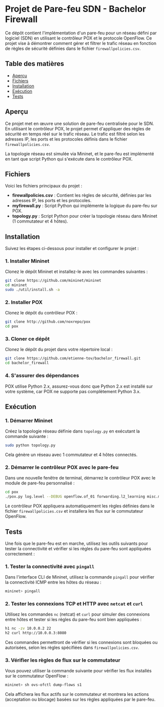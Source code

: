 # Projet de Pare-feu SDN - Bachelor Firewall

Ce dépôt contient l'implémentation d'un pare-feu pour un réseau défini par logiciel (SDN) en utilisant le contrôleur POX et le protocole OpenFlow. Ce projet vise à démontrer comment gérer et filtrer le trafic réseau en fonction de règles de sécurité définies dans le fichier `firewallpolicies.csv`.

## Table des matières

- [Aperçu](#aperçu)
- [Fichiers](#fichiers)
- [Installation](#installation)
- [Exécution](#exécution)
- [Tests](#tests)


## Aperçu

Ce projet met en œuvre une solution de pare-feu centralisée pour le SDN. En utilisant le contrôleur POX, le projet permet d'appliquer des règles de sécurité en temps réel sur le trafic réseau. Le trafic est filtré selon les adresses IP, les ports et les protocoles définis dans le fichier `firewallpolicies.csv`.

La topologie réseau est simulée via Mininet, et le pare-feu est implémenté en tant que script Python qui s'exécute dans le contrôleur POX.

## Fichiers

Voici les fichiers principaux du projet :

- **firewallpolicies.csv** : Contient les règles de sécurité, définies par les adresses IP, les ports et les protocoles.
- **myfirewall.py** : Script Python qui implémente la logique du pare-feu sur POX.
- **topology.py** : Script Python pour créer la topologie réseau dans Mininet (1 commutateur et 4 hôtes).

## Installation

Suivez les étapes ci-dessous pour installer et configurer le projet :

### 1. Installer Mininet

Clonez le dépôt Mininet et installez-le avec les commandes suivantes :

```bash
git clone https://github.com/mininet/mininet
cd mininet
sudo ./util/install.sh -a
```

### 2. Installer POX

Clonez le dépôt du contrôleur POX :

```bash
git clone http://github.com/noxrepo/pox
cd pox
```

### 3. Cloner ce dépôt

Clonez le dépôt du projet dans votre répertoire local :

```bash
git clone https://github.com/etienne-tov/bachelor_firewall.git
cd bachelor_firewall
```

### 4. S'assurer des dépendances

POX utilise Python 2.x, assurez-vous donc que Python 2.x est installé sur votre système, car POX ne supporte pas complètement Python 3.x.

## Exécution

### 1. Démarrer Mininet

Créez la topologie réseau définie dans `topology.py` en exécutant la commande suivante :

```bash
sudo python topology.py
```

Cela génère un réseau avec 1 commutateur et 4 hôtes connectés.

### 2. Démarrer le contrôleur POX avec le pare-feu

Dans une nouvelle fenêtre de terminal, démarrez le contrôleur POX avec le module de pare-feu personnalisé :

```bash
cd pox
./pox.py log.level --DEBUG openflow.of_01 forwarding.l2_learning misc.myfirewall
```

Le contrôleur POX appliquera automatiquement les règles définies dans le fichier `firewallpolicies.csv` et installera les flux sur le commutateur OpenFlow.

## Tests

Une fois que le pare-feu est en marche, utilisez les outils suivants pour tester la connectivité et vérifier si les règles du pare-feu sont appliquées correctement :

### 1. Tester la connectivité avec `pingall`

Dans l'interface CLI de Mininet, utilisez la commande `pingall` pour vérifier la connectivité ICMP entre les hôtes du réseau :

```bash
mininet> pingall
```

### 2. Tester les connexions TCP et HTTP avec `netcat` et `curl`

Utilisez les commandes `nc` (netcat) et `curl` pour simuler des connexions entre hôtes et tester si les règles du pare-feu sont bien appliquées :

```bash
h1 nc -zv 10.0.0.2 22
h2 curl http://10.0.0.3:8080
```

Ces commandes permettront de vérifier si les connexions sont bloquées ou autorisées, selon les règles spécifiées dans `firewallpolicies.csv`.

### 3. Vérifier les règles de flux sur le commutateur

Vous pouvez utiliser la commande suivante pour vérifier les flux installés sur le commutateur OpenFlow :

```bash
mininet> sh ovs-ofctl dump-flows s1
```

Cela affichera les flux actifs sur le commutateur et montrera les actions (acceptation ou blocage) basées sur les règles appliquées par le pare-feu.
